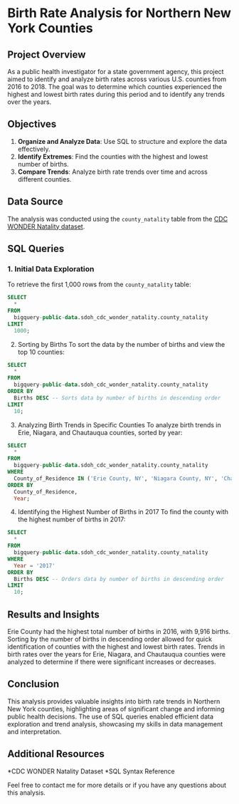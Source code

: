 # Birth Rate Analysis for Northern New York Counties

## Project Overview

As a public health investigator for a state government agency, this project aimed to identify and analyze birth rates across various U.S. counties from 2016 to 2018. The goal was to determine which counties experienced the highest and lowest birth rates during this period and to identify any trends over the years.

## Objectives

1. **Organize and Analyze Data**: Use SQL to structure and explore the data effectively.
2. **Identify Extremes**: Find the counties with the highest and lowest number of births.
3. **Compare Trends**: Analyze birth rate trends over time and across different counties.

## Data Source

The analysis was conducted using the `county_natality` table from the [CDC WONDER Natality dataset](https://bigquery.cloud.google.com/dataset/bigquery-public-data:sdoh_cdc_wonder_natality).

## SQL Queries

### 1. Initial Data Exploration

To retrieve the first 1,000 rows from the `county_natality` table:

```sql
SELECT
  *
FROM
  bigquery-public-data.sdoh_cdc_wonder_natality.county_natality
LIMIT
  1000;
```

2. Sorting by Births
To sort the data by the number of births and view the top 10 counties:

```sql
SELECT
  *
FROM
  bigquery-public-data.sdoh_cdc_wonder_natality.county_natality
ORDER BY
  Births DESC -- Sorts data by number of births in descending order
LIMIT
  10;
```

3. Analyzing Birth Trends in Specific Counties
To analyze birth trends in Erie, Niagara, and Chautauqua counties, sorted by year:

```sql
SELECT
  *
FROM
  bigquery-public-data.sdoh_cdc_wonder_natality.county_natality
WHERE
  County_of_Residence IN ('Erie County, NY', 'Niagara County, NY', 'Chautauqua County, NY')
ORDER BY
  County_of_Residence, 
  Year;
```

4. Identifying the Highest Number of Births in 2017
To find the county with the highest number of births in 2017:

```sql
SELECT
  *
FROM
  bigquery-public-data.sdoh_cdc_wonder_natality.county_natality
WHERE
  Year = '2017'
ORDER BY
  Births DESC -- Orders data by number of births in descending order
LIMIT
  10;
```

## Results and Insights

Erie County had the highest total number of births in 2016, with 9,916 births.
Sorting by the number of births in descending order allowed for quick identification of counties with the highest and lowest birth rates.
Trends in birth rates over the years for Erie, Niagara, and Chautauqua counties were analyzed to determine if there were significant increases or decreases.

## Conclusion

This analysis provides valuable insights into birth rate trends in Northern New York counties, highlighting areas of significant change and informing public health decisions. The use of SQL queries enabled efficient data exploration and trend analysis, showcasing my skills in data management and interpretation.

## Additional Resources

*CDC WONDER Natality Dataset
*SQL Syntax Reference

Feel free to contact me for more details or if you have any questions about this analysis.

  

